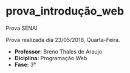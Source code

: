 # prova_introdução_web
Prova SENAI

Prova realizada dia 23/05/2018, Quarta-Feira.
+ **Professor:** Breno Thales de Araujo
+ **Diciplina:** Programação Web
+ **Fase:** 3°
